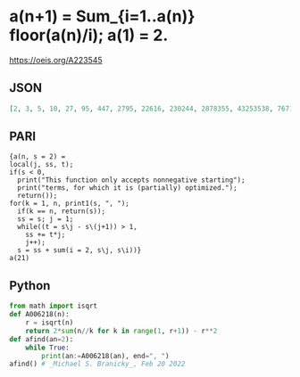 # a\(n\+1\) \= Sum\_\{i\=1\.\.a\(n\)\} floor\(a\(n\)/i\); a\(1\) \= 2\.
https://oeis.org/A223545
## JSON
```JSON
[2, 3, 5, 10, 27, 95, 447, 2795, 22616, 230244, 2878355, 43253538, 767188892, 15813815440, 373816159742, 10018819334375, 301465449259275, 10097316273301640, 373656009129456297, 15176615488012528682, 672638507261177844871, 32362098917994667460975, 1682366567474947423409203]
```
## PARI
```PARI
{a(n, s = 2) =
local(j, ss, t);
if(s < 0,
  print("This function only accepts nonnegative starting");
  print("terms, for which it is (partially) optimized.");
  return());
for(k = 1, n, print1(s, ", ");
  if(k == n, return(s));
  ss = s; j = 1;
  while((t = s\j - s\(j+1)) > 1,
    ss += t*j;
    j++);
  s = ss + sum(i = 2, s\j, s\i))}
a(21)
```
## Python
```Python
from math import isqrt
def A006218(n):
    r = isqrt(n)
    return 2*sum(n//k for k in range(1, r+1)) - r**2
def afind(an=2):
    while True:
        print(an:=A006218(an), end=", ")
afind() # _Michael S. Branicky_, Feb 20 2022
```
